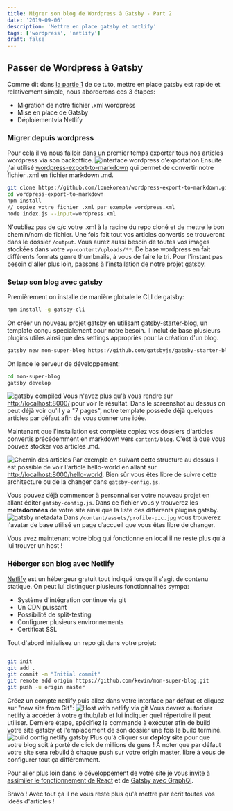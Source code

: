 ```yaml
---
title: Migrer son blog de Wordpress à Gatsby - Part 2
date: '2019-09-06'
description: 'Mettre en place gatsby et netlify'
tags: ['wordpress', 'netlify']
draft: false
---
```


## Passer de Wordpress à Gatsby

Comme dit dans [la partie 1](/migrer-son-blog-de-wordpress-a-gatsby-part-1/) de ce tuto, mettre en place gatsby est rapide et relativement simple, nous aborderons ces 3 étapes:

- Migration de notre fichier .xml wordpress
- Mise en place de Gatsby
- Déploiementvia Netlify

### Migrer depuis wordpress

Pour cela il va nous falloir dans un premier temps exporter tous nos articles wordpress via son backoffice.
![interface wordpress d'exportation](/static/images/articles/exporter_wordpress.png)
Ensuite j'ai utilisé [wordpress-export-to-markdown](https://github.com/lonekorean/wordpress-export-to-markdown) qui permet de convertir notre fichier .xml en fichier markdown .md.

```bash
git clone https://github.com/lonekorean/wordpress-export-to-markdown.git
cd wordpress-export-to-markdown
npm install
// copiez votre fichier .xml par exemple wordpress.xml
node index.js --input=wordpress.xml
```

N'oubliez pas de c/c votre .xml à la racine du repo cloné et de mettre le bon chemin/nom de fichier. Une fois fait tout vos articles convertis se trouveront dans le dossier `/output`.
Vous aurez aussi besoin de toutes vos images stockées dans votre `wp-content/uploads/**`. De base wordpress en fait différents formats genre thumbnails, à vous de faire le tri.
Pour l'instant pas besoin d'aller plus loin, passons à l’installation de notre projet gatsby.

### Setup son blog avec gatsby

Premièrement on installe de manière globale le CLI de gatsby:

```bash
npm install -g gatsby-cli
```

On créer un nouveau projet gatsby en utilisant [gatsby-starter-blog](https://github.com/gatsbyjs/gatsby-starter-blog), un template conçu spécialement pour notre besoin. Il inclut de base plusieurs plugins utiles ainsi que des settings appropriés pour la création d'un blog.

```bash
gatsby new mon-super-blog https://github.com/gatsbyjs/gatsby-starter-blog
```

On lance le serveur de développement:

```bash
cd mon-super-blog
gatsby develop
```

![gatsby compiled](/static/images/articles/gatsby_develop_success.png)
Vous n'avez plus qu'à vous rendre sur [http://localhost:8000/](http://localhost:8000/) pour voir le résultat.
Dans le screenshot au dessus on peut déjà voir qu'il y a "7 pages", notre template possède déjà quelques articles par défaut afin de vous donner une idée.

Maintenant que l'installation est complète copiez vos dossiers d'articles convertis précédemment en markdown vers `content/blog`. C'est là que vous pouvez stocker vos articles .md.

![Chemin des articles](/static/images/articles/gatsby_articles_path.png)
Par exemple en suivant cette structure au dessus il est possible de voir l'article hello-world en allant sur [http://localhost:8000/hello-world](http://localhost:8000/hello-world). Bien sûr vous êtes libre de suivre cette architecture ou de la changer dans `gatsby-config.js`.

Vous pouvez déjà commencer à personnaliser votre nouveau projet en allant éditer `gatsby-config.js`. Dans ce fichier vous y trouverez les **métadonnées** de votre site ainsi que la liste des différents plugins gatsby.
![gatsby metadata](/static/images/articles/metadata_gatsby.png)
Dans `/content/assets/profile-pic.jpg` vous trouverez l'avatar de base utilisé en page d’accueil que vous êtes libre de changer.

Vous avez maintenant votre blog qui fonctionne en local il ne reste plus qu'à lui trouver un host !

### Héberger son blog avec Netlify

[Netlify](https://www.netlify.com/) est un hébergeur gratuit tout indiqué lorsqu'il s'agit de contenu statique. On peut lui distinguer plusieurs fonctionnalités sympa:

- Système d'intégration continue via git
- Un CDN puissant
- Possibilité de split-testing
- Configurer plusieurs environnements
- Certificat SSL

Tout d'abord initialisez un repo git dans votre projet:

```bash

git init
git add .
git commit -m "Initial commit"
git remote add origin https://github.com/kevin/mon-super-blog.git
git push -u origin master

```

Créez un compte netlify puis allez dans votre interface par défaut et cliquez sur "new site from Git":
![Host with netlify via git](/static/images/articles/netlify_new_site_git.png)
Vous devrez autoriser netlify à accéder à votre github/lab et lui indiquer quel répertoire il peut utiliser. Dernière étape, spécifiez la commande à exécuter afin de build votre site gatsby et l'emplacement de son dossier une fois le build terminé.
![build config netlify gatsby](/static/images/articles/netlify_deploy_site.png)
Plus qu'à cliquer sur **deploy site** pour que votre blog soit à porté de click de millions de gens !
À noter que par défaut votre site sera rebuild à chaque push sur votre origin master, libre à vous de configurer tout ça différemment.

Pour aller plus loin dans le développement de votre site je vous invite à [assimiler le fonctionnement de React](https://reactjs.org/tutorial/tutorial.html) et de [Gatsby avec GraphQl](https://www.gatsbyjs.org/tutorial/).

Bravo ! Avec tout ça il ne vous reste plus qu'à mettre par écrit toutes vos ideés d'articles !
